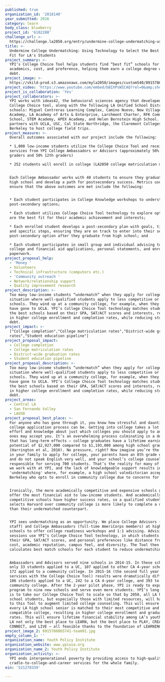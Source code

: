 ```yaml
---
published: true
organization_id: '2018140'
year_submitted: 2016
category: learn
body_class: blueberry
project_id: '6102288'
challenge_url: >-
  https://challenge.la2050.org/entry/undermine-college-undermatching-using-technology-to-select-the-best-college-fit-for-las-students
title: >-
  Undermine College Undermatching: Using Technology to Select the Best College
  Fit for LA's Students
project_summary: >-
  YPI’s College Choice Tool helps students find “best fit” schools for
  academics, cost, and preference, helping them earn a college degree with less
  debt.
project_image: >-
  https://skild-prod.s3.amazonaws.com/myla2050/images/custom540/8915786065741-team91.jpg
project_video: 'https://www.youtube.com/embed/bBIXPsWICAQ?rel=0&amp;showinfo=0'
project_is_collaboration: 'Yes'
project_collaborators: >-
  YPI works with ideas42, the behavioral sciences agency that developed our
  College Choice tool, along with the following LA Unified School District high
  schools: Miguel Contreras Learning Complex, Camino Nuevo, New Village Girls
  Academy, LA Academy of Arts & Enterprise, Larchmont Charter, RFK Community
  School, STEM Academy, APEX Academy, and Helen Bernstein High School. YPI also
  partners with UCLA, USC, Cal State Northridge, the Claremont Colleges and UC
  Berkeley to host college field trips.
project_measure: >-
  Overall outcomes associated with our project include the following:

  * 1,000 low-income students utilize the College Choice Tool and receive
  services from YPI College Ambassadors or Advisors (approximately 50% 11th
  graders and 50% 12th graders)

  * 252 students will enroll in college (LA2050 college matriculation metric) 


  Each College Ambassador works with 40 students to ensure they graduate from
  high school and develop a path for postsecondary success. Metrics used to
  ensure that the above outcomes are met include the following:


  * Each student participates in College Knowledge workshops to understand their
  post-secondary options;

  * Each student utilizes College Choice Tool technology to explore options that
  are the best fit for their academic achievement and interests;

  * Each enrolled student develops a post-secondary plan with goals, timeline,
  and specific steps, ensuring they are on track to enter into their selected
  post-secondary option after they graduate from high school; and

  * Each student participates in small group and individual advising to complete
  college and financial aid applications, personal statements, and enrollment
  paperwork.
project_proposal_help:
  - 'Money '
  - Volunteers
  - Technical infrastructure (computers etc.)
  - 'Community outreach '
  - Network/relationship support
  - Quality improvement research
project_description: >-
  Too many low-income students “undermatch” when they apply for college, a
  situation where well-qualified students apply to less competitive or cheaper
  schools. They wind up at a community college, for example, when they could
  have gone to UCLA. YPI’s College Choice Tool technology matches students to
  the best schools based on their GPA, SAT/ACT scores and interests, resulting
  in higher college enrollment and completion rates, while reducing student loan
  debt.
project_impact: >-
  ["College completion","College matriculation rates","District-wide graduation
  rates","Student education pipeline"]
project_proposal_impact:
  - College completion
  - College matriculation rates
  - District-wide graduation rates
  - Student education pipeline
project_proposal_description: >-
  Too many low-income students “undermatch” when they apply for college, a
  situation where well-qualified students apply to less competitive or cheaper
  schools. They wind up at a community college, for example, when they could
  have gone to UCLA. YPI’s College Choice Tool technology matches students to
  the best schools based on their GPA, SAT/ACT scores and interests, resulting
  in higher college enrollment and completion rates, while reducing student loan
  debt.
project_areas:
  - Central LA
  - San Fernando Valley
  - LAUSD
project_proposal_best_place: >-
  For anyone who has gone through it, you know how stressful and daunting the
  college application process can be. Getting into college takes a lot of time,
  effort and knowledge about just which colleges you should apply to and which
  ones may accept you. It’s an overwhelming process culminating in a decision
  that has long-term effects – college graduates have a lifetime earning
  potential of $2,927,000 compared to $1,193,000 among high school graduates
  (Harrington et al, 2010). No pressure, right? Now imagine you’re the first one
  in your family to apply for college, your parents have an 8th grade education
  and do not speak English very well, and your school’s college counselor is
  responsible for serving 700 students. That’s the reality for many of the kids
  we work with at YPI, and the lack of knowledgeable support results in
  'undermatching' where, for example, a high school valedictorian accepted to UC
  Berkeley who opts to enroll in community college due to concerns for cost.


  Ironically, the more academically competitive and expensive schools generally
  offer the most financial aid to low-income students. And academically
  competitive schools have higher success rates, so a qualified student who
  selects Harvard over community college is more likely to complete a degree
  than their undermatched counterpart. 


  YPI sees undermatching as an opportunity. We place College Advisors (paid
  staff) and College Ambassadors (full-time AmeriCorps members) at high-need
  schools to offer college readiness workshops and 1:1 advising. Advising
  sessions use YPI’s College Choice Tool technology, in which students input
  their GPA, SAT/ACT scores, and personal preferences like distance from home,
  cost, academic reputation, campus feel, and diversity. The Tool then
  calculates best match schools for each student to reduce undermatching. 


  Ambassadors and Advisors served nine schools in 2014-15. In these schools,
  only 33 students applied to a UC, 107 applied to other CA 4-year schools, and
  172 applied to a community college. In 2015-16 (the second full year of
  services with the College Choice Tool) results were dramatically different.
  106 students applied to a UC, 242 to a CA 4-year college, and 393 to a
  community college. After the 2-year pilot phase, YPI is ready to expand this
  program to nine new schools and serve even more students. YPI’s long-term goal
  is to take our College Choice Tool to scale so that by 2050, all LA high
  school students, but especially those with limited resources, will have access
  to this Tool to augment limited college counseling. This will ensure that
  every LA high school senior is matched to their most competitive and
  compatible college, resulting in higher college enrollment and graduation
  rates. This will ensure lifetime financial stability among LA’s youth, making
  LA not only the best place to LEARN, but the best place to PLAY, CREATE,
  CONNECT, and LIVE – all feasible thanks to the foundation of LEARNING.
project_image_2: 8915786065741-team91.jpg
empty_column_1: ''
organization_name: Youth Policy Institute
organization_website: www.ypiusa.org
organization_name_2: Youth Policy Institute
organization_activity: >-
  YPI ends intergenerational poverty by providing access to high-quality
  cradle-to-college-and-career services for the whole family.
ein: '521278339'

---
```

